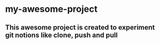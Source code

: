 # my-awesome-project

## This awesome project is created to experiment git notions like clone, push and pull